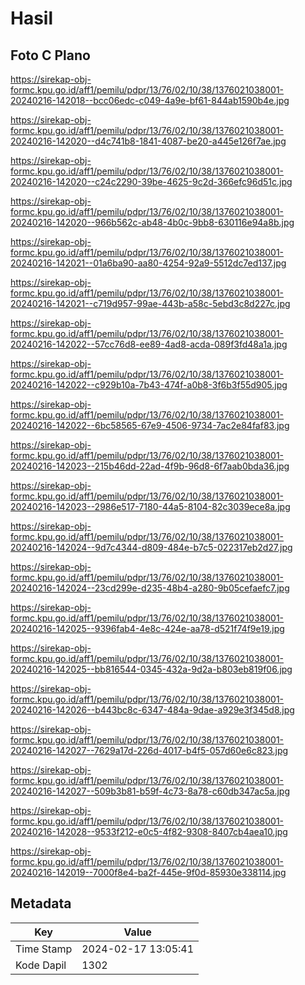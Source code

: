 # Hasil

## Foto C Plano

https://sirekap-obj-formc.kpu.go.id/aff1/pemilu/pdpr/13/76/02/10/38/1376021038001-20240216-142018--bcc06edc-c049-4a9e-bf61-844ab1590b4e.jpg

https://sirekap-obj-formc.kpu.go.id/aff1/pemilu/pdpr/13/76/02/10/38/1376021038001-20240216-142020--d4c741b8-1841-4087-be20-a445e126f7ae.jpg

https://sirekap-obj-formc.kpu.go.id/aff1/pemilu/pdpr/13/76/02/10/38/1376021038001-20240216-142020--c24c2290-39be-4625-9c2d-366efc96d51c.jpg

https://sirekap-obj-formc.kpu.go.id/aff1/pemilu/pdpr/13/76/02/10/38/1376021038001-20240216-142020--966b562c-ab48-4b0c-9bb8-630116e94a8b.jpg

https://sirekap-obj-formc.kpu.go.id/aff1/pemilu/pdpr/13/76/02/10/38/1376021038001-20240216-142021--01a6ba90-aa80-4254-92a9-5512dc7ed137.jpg

https://sirekap-obj-formc.kpu.go.id/aff1/pemilu/pdpr/13/76/02/10/38/1376021038001-20240216-142021--c719d957-99ae-443b-a58c-5ebd3c8d227c.jpg

https://sirekap-obj-formc.kpu.go.id/aff1/pemilu/pdpr/13/76/02/10/38/1376021038001-20240216-142022--57cc76d8-ee89-4ad8-acda-089f3fd48a1a.jpg

https://sirekap-obj-formc.kpu.go.id/aff1/pemilu/pdpr/13/76/02/10/38/1376021038001-20240216-142022--c929b10a-7b43-474f-a0b8-3f6b3f55d905.jpg

https://sirekap-obj-formc.kpu.go.id/aff1/pemilu/pdpr/13/76/02/10/38/1376021038001-20240216-142022--6bc58565-67e9-4506-9734-7ac2e84faf83.jpg

https://sirekap-obj-formc.kpu.go.id/aff1/pemilu/pdpr/13/76/02/10/38/1376021038001-20240216-142023--215b46dd-22ad-4f9b-96d8-6f7aab0bda36.jpg

https://sirekap-obj-formc.kpu.go.id/aff1/pemilu/pdpr/13/76/02/10/38/1376021038001-20240216-142023--2986e517-7180-44a5-8104-82c3039ece8a.jpg

https://sirekap-obj-formc.kpu.go.id/aff1/pemilu/pdpr/13/76/02/10/38/1376021038001-20240216-142024--9d7c4344-d809-484e-b7c5-022317eb2d27.jpg

https://sirekap-obj-formc.kpu.go.id/aff1/pemilu/pdpr/13/76/02/10/38/1376021038001-20240216-142024--23cd299e-d235-48b4-a280-9b05cefaefc7.jpg

https://sirekap-obj-formc.kpu.go.id/aff1/pemilu/pdpr/13/76/02/10/38/1376021038001-20240216-142025--9396fab4-4e8c-424e-aa78-d521f74f9e19.jpg

https://sirekap-obj-formc.kpu.go.id/aff1/pemilu/pdpr/13/76/02/10/38/1376021038001-20240216-142025--bb816544-0345-432a-9d2a-b803eb819f06.jpg

https://sirekap-obj-formc.kpu.go.id/aff1/pemilu/pdpr/13/76/02/10/38/1376021038001-20240216-142026--b443bc8c-6347-484a-9dae-a929e3f345d8.jpg

https://sirekap-obj-formc.kpu.go.id/aff1/pemilu/pdpr/13/76/02/10/38/1376021038001-20240216-142027--7629a17d-226d-4017-b4f5-057d60e6c823.jpg

https://sirekap-obj-formc.kpu.go.id/aff1/pemilu/pdpr/13/76/02/10/38/1376021038001-20240216-142027--509b3b81-b59f-4c73-8a78-c60db347ac5a.jpg

https://sirekap-obj-formc.kpu.go.id/aff1/pemilu/pdpr/13/76/02/10/38/1376021038001-20240216-142028--9533f212-e0c5-4f82-9308-8407cb4aea10.jpg

https://sirekap-obj-formc.kpu.go.id/aff1/pemilu/pdpr/13/76/02/10/38/1376021038001-20240216-142019--7000f8e4-ba2f-445e-9f0d-85930e338114.jpg


## Metadata

| Key        | Value               |
| ---------- | ------------------- |
| Time Stamp | 2024-02-17 13:05:41 |
| Kode Dapil | 1302                |



